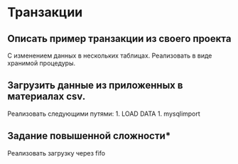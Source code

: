 # Транзакции

## Описать пример транзакции из своего проекта 

C изменением данных в нескольких таблицах. Реализовать в виде хранимой процедуры.



## Загрузить данные из приложенных в материалах csv.

Реализовать следующими путями:
    1. LOAD DATA
    1. mysqlimport

## Задание повышенной сложности*

Реализовать загрузку через fifo
